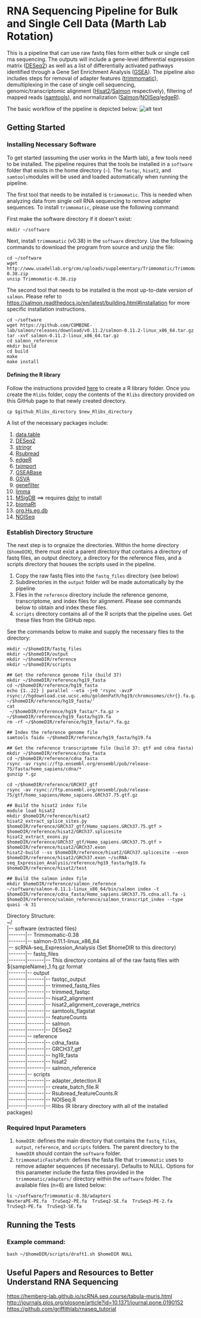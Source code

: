 # RNA Sequencing Pipeline for Bulk and Single Cell Data (Marth Lab Rotation)

This is a pipeline that can use raw fastq files form either bulk or single cell rna sequencing. The outputs will include a gene-level differential expression matrix ([DESeq2](https://bioconductor.org/packages/release/bioc/html/DESeq2.html)) as well as a list of differentially activated pathways identified through a Gene Set Enrichment Analysis ([GSEA](http://software.broadinstitute.org/gsea/)). The pipeline also includes steps for removal of adapter features ([trimmomatic](http://www.usadellab.org/cms/?page=trimmomatic)), demultiplexing in the case of single cell sequencing, genomic/transcriptomic alignment ([Hisat2](https://ccb.jhu.edu/software/hisat2/manual.shtml)/[Salmon](https://salmon.readthedocs.io/en/latest/salmon.html) respectively), filtering of mapped reads ([samtools](http://www.htslib.org/doc/samtools.html)), and normalization ([Salmon](https://salmon.readthedocs.io/en/latest/salmon.html)/[NOISeq](https://www.bioconductor.org/packages/devel/bioc/vignettes/NOISeq/inst/doc/NOISeq.pdf)/[edgeR](https://www.bioconductor.org/packages/devel/bioc/vignettes/edgeR/inst/doc/edgeRUsersGuide.pdf)).

The basic workflow of the pipeline is depicted below:
![alt text](https://github.com/jkunisak/rna_sequencing_workflow_marthlab_rotation/blob/master/Fig%201%20-%20Workflow.png)

## Getting Started
### Installing Necessary Software
To get started (assuming the user works in the Marth lab), a few tools need to be installed. The pipeline requires that the tools be installed in a `software` folder that exists in the home directory (`~`). The `fastqc`, `hisat2`, and `samtools`modules will be used and loaded automatically when running the pipeline.

The first tool that needs to be installed is `trimmomatic`. This is needed when analyzing data from single cell RNA sequencing to remove adapter sequences. To install `trimmomatic`, please use the following command:

First make the software directory if it doesn't exist:
```
mkdir ~/software
```
Next, install `trimmomatic` (v0.38) in the `software` directory. Use the following commands to download the program from source and unzip the file:
```
cd ~/software
wget http://www.usadellab.org/cms/uploads/supplementary/Trimmomatic/Trimmomatic-0.38.zip
unzip Trimmomatic-0.38.zip
```

The second tool that needs to be installed is the most up-to-date version of `salmon`. Please refer to https://salmon.readthedocs.io/en/latest/building.html#installation for more specific installation instructions.
```
cd ~/software
wget https://github.com/COMBINE-lab/salmon/releases/download/v0.11.2/salmon-0.11.2-linux_x86_64.tar.gz
tar -xvf salmon-0.11.2-linux_x86_64.tar.gz
cd salmon_reference
mkdir build
cd build
make
make install
```

#### Defining the R library
Follow the instructions provided [here](https://clas.uiowa.edu/linux/help/applications/rpackage) to create a R library folder. Once you create the `Rlibs` folder, copy the contents of the `Rlibs` directory provided on this GitHub page to that newly created directory.
```
cp $github_Rlibs_directory $new_Rlibs_directory
```
A list of the necessary packages include:
1) [data.table](https://cran.r-project.org/web/packages/data.table/data.table.pdf)
2) [DESeq2](https://bioconductor.org/packages/release/bioc/html/DESeq2.html)
3) [stringr](https://cran.r-project.org/web/packages/stringr/stringr.pdf)
4) [Rsubread](https://bioconductor.org/packages/release/bioc/html/Rsubread.html)
5) [edgeR](https://bioconductor.org/packages/release/bioc/html/edgeR.html)
6) [tximport](https://bioconductor.org/packages/release/bioc/html/tximport.html)
7) [GSEABase](https://bioconductor.org/packages/release/bioc/html/GSEABase.html)
8) [GSVA](https://bioconductor.org/packages/release/bioc/html/GSVA.html)
9) [genefilter](https://bioconductor.org/packages/release/bioc/html/genefilter.html)
10) [limma](https://bioconductor.org/packages/release/bioc/html/limma.html)
11) [MSigDB](https://github.com/oganm/MSigDB) ==> requires [dplyr](https://cran.r-project.org/web/packages/dplyr/dplyr.pdf) to install
12) [biomaRt](https://bioconductor.org/packages/release/bioc/html/biomaRt.html)
13) [org.Hs.eg.db](https://bioconductor.org/packages/release/data/annotation/html/org.Hs.eg.db.html)
14) [NOISeq](https://bioconductor.org/packages/release/bioc/html/NOISeq.html)

### Establish Directory Structure
The next step is to orgnaize the directories. Within the home directory (`$homeDIR`), there must exist a parent directory that contains a directory of fastq files, an output directory, a directory for the reference files, and a scripts directory that houses the scripts used in the pipeline.
1) Copy the raw fastq files into the `fastq_files` directory (see below)
2) Subdirectories in the `output` folder will be made automatically by the pipeline
3) Files in the `reference` directory include the reference genome, transcriptome, and index files for alignment. Please see commands below to obtain and index these files.
4) `scripts` directory contains all of the R scripts that the pipeline uses. Get these files from the GitHub repo.

See the commands below to make and supply the necessary files to the directory:
```
mkdir ~/$homeDIR/fastq_files
mkdir ~/$homeDIR/output
mkdir ~/$homeDIR/reference
mkdir ~/$homeDIR/scripts

## Get the reference genome file (build 37)
mkdir ~/$homeDIR/reference/hg19_fasta
cd ~/$homeDIR/reference/hg19_fasta
echo {1..22} | parallel --eta -j+0 'rsync -avzP rsync://hgdownload.cse.ucsc.edu/goldenPath/hg19/chromosomes/chr{}.fa.gz ~/$homeDIR/reference/hg19_fasta/'
cat
 ~/$homeDIR/reference/hg19_fasta/*.fa.gz > ~/$homeDIR/reference/hg19_fasta/hg19.fa
rm -rf ~/$homeDIR/reference/hg19_fasta/*.fa.gz

## Index the reference genome file
samtools faidx ~/$homeDIR/reference/hg19_fasta/hg19.fa

## Get the reference transcriptome file (build 37: gtf and cdna fasta)
mkdir ~/$homeDIR/reference/cdna_fasta
cd ~/$homeDIR/reference/cdna_fasta
rsync -av rsync://ftp.ensembl.org/ensembl/pub/release-75/fasta/homo_sapiens/cdna/*
gunzip *.gz

cd ~/$homeDIR/reference/GRCH37_gtf
rsync -av rsync://ftp.ensembl.org/ensembl/pub/release-75/gtf/homo_sapiens/Homo_sapiens.GRCh37.75.gtf.gz

## Build the hisat2 index file
module load hisat2
mkdir $homeDIR/reference/hisat2
hisat2_extract_splice_sites.py $homeDIR/reference/GRCh37_gtf/Homo_sapiens.GRCh37.75.gtf > $homeDIR/reference/hisat2/GRCh37.splicesite
hisat2_extract_exons.py $homeDIR/reference/GRCh37_gtf/Homo_sapiens.GRCh37.75.gtf > $homeDIR/reference/hisat2/GRCh37.exon
hisat2-build --ss $homeDIR/reference/hisat2/GRCh37.splicesite --exon $homeDIR/reference/hisat2/GRCh37.exon ~/scRNA-seq_Expression_Analysis/reference/hg19_fasta/hg19.fa $homeDIR/reference/hisat2/test

## Build the salmon index file
mkdir $homeDIR/reference/salmon_reference
~/software/salmon-0.11.1-linux_x86_64/bin/salmon index -t $homeDIR/reference/cdna_fasta/Homo_sapiens.GRCh37.75.cdna.all.fa -i $homeDIR/reference/salmon_reference/salmon_transcript_index --type quasi -k 31
```
Directory Structure: <br />
~/ <br />
|-- software (extracted files) <br />
|-------|-- Trimmomatic-0.38 <br />
|-------|-- salmon-0.11.1-linux_x86_64 <br />
|-- scRNA-seq_Expression_Analysis (Set $homeDIR to this directory) <br />
|-------|-- fastq_files <br />
|-------|-------|-- This directory contains all of the raw fastq files with ${sampleName}_1.fq.gz format <br />
|-------|-- output <br />
|-------|-------|-- fastqc_output <br />
|-------|-------|-- trimmed_fastq_files <br />
|-------|-------|-- trimmed_fastqc <br />
|-------|-------|-- hisat2_alignment <br />
|-------|-------|-- hisat2_alignment_coverage_metrics <br />
|-------|-------|-- samtools_flagstat <br />
|-------|-------|-- featureCounts <br />
|-------|-------|-- salmon <br />
|-------|-------|-- DESeq2 <br />
|-------|-- reference <br />
|-------|-------|-- cdna_fasta <br />
|-------|-------|-- GRCH37_gtf <br />
|-------|-------|-- hg19_fasta <br />
|-------|-------|-- hisat2 <br />
|-------|-------|-- salmon_reference <br />
|-------|-- scripts <br />
|-------|-------|-- adapter_detection.R <br />
|-------|-------|-- create_batch_file.R <br />
|-------|-------|-- Rsubread_featureCounts.R <br />
|-------|-------|-- NOISeq.R <br />
|-------|-------|-- Rlibs (R library directory with all of the installed packages) <br />

### Required Input Parameters
1) `homeDIR`: defines the main directory that contains the `fastq_files`, `output`, `reference`, and `scripts` folders. The parent directory to the `homeDIR` should contain the `software` folder.
2) `trimmomaticFastaPath`: defines the fasta file that `trimmomatic` uses to remove adapter sequences (if necessary). Defaults to NULL. Options for this parameter include the fasta files provided in the `trimmomatic/adapters/` directory within the `software` folder. The available files (n=6) are listed below:
```
ls ~/software/Trimmomatic-0.38/adapters
NexteraPE-PE.fa  TruSeq2-PE.fa  TruSeq2-SE.fa  TruSeq3-PE-2.fa  TruSeq3-PE.fa  TruSeq3-SE.fa
```

## Running the Tests
### Example command:
```
bash ~/$homeDIR/scripts/draft1.sh $homeDIR NULL
```

## Useful Papers and Resources to Better Understand RNA Sequencing
https://hemberg-lab.github.io/scRNA.seq.course/tabula-muris.html
http://journals.plos.org/plosone/article?id=10.1371/journal.pone.0190152
https://github.com/griffithlab/rnaseq_tutorial
